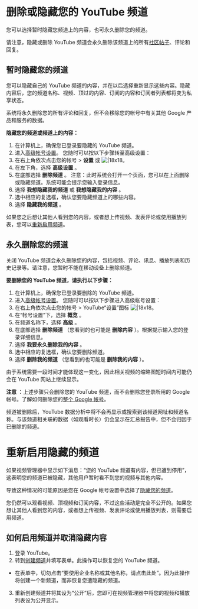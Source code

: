 # 删除或隐藏您的 YouTube 频道

您可以选择暂时隐藏您频道上的内容，也可永久删除您的频道。

请注意，隐藏或删除 YouTube 频道会永久删除该频道上的所有[社区帖子](https://support.google.com/youtube/answer/7124474)、评论和回复。

## 暂时隐藏您的频道

您可以隐藏自己的 YouTube 频道的内容，并在以后选择重新显示这些内容。隐藏内容后，您的频道名称、视频、顶过的内容、订阅的内容和订阅者列表都将变为私享状态。

系统将永久删除您的所有评论和回复，但不会移除您的帐号中有关其他 Google 产品和服务的数据。

**隐藏您的频道或频道上的内容：**

1. 在计算机上，确保您已登录要隐藏的 YouTube 频道。
2. 进入[高级帐号设置](https://www.youtube.com/account_advanced)。 您随时可以按以下步骤转至高级设置：
  1. 在右上角依次点击您的帐号 >  **设置** 或 ![|18x18](https://lh3.googleusercontent.com/JIfhFcNpFpZRX6J6zdHg7aTr4kToTU05MJCZYULcdbQ8HFScPP4QEyJK0vwQaSAS9w=w18-h18)。
  2. 在左下角，选择 **高级设置** 。
3. 在底部选择 **删除频道** 。 注意：此时系统会打开一个页面，您可以在上面删除或隐藏频道。系统可能会提示您输入登录信息。
4. 选择 **我想隐藏我的频道** 或 **我想隐藏我的内容** 。
5. 选中相应的复选框，确认您要隐藏频道上的哪些内容。
6. 选择 **隐藏我的频道** 。

如果您之后想让其他人看到您的内容，或者想上传视频、发表评论或使用播放列表，您可以[重新启用频道](https://support.google.com/youtube/answer/2972692)。

## 永久删除您的频道

关闭 YouTube 频道会永久删除您的内容，包括视频、评论、讯息、播放列表和历史记录等。请注意，您暂时不能在移动设备上删除频道。

**要删除您的 YouTube 频道，请执行以下步骤：**

1. 在计算机上，确保您已登录要删除的 YouTube 频道。
2. 进入[高级帐号设置](https://www.youtube.com/account_advanced)。 您随时可以按以下步骤进入高级帐号设置：
  1. 在右上角依次点击您的帐号 > YouTube“设置”图标 ![|18x18](https://lh3.googleusercontent.com/JIfhFcNpFpZRX6J6zdHg7aTr4kToTU05MJCZYULcdbQ8HFScPP4QEyJK0vwQaSAS9w=w18-h18)。
  2. 在“帐号设置”下，选择 **概览** 。
  3. 在频道名称下，选择 **高级** 。
3. 在底部选择 **删除频道** （您看到的也可能是 **删除内容** ）。根据提示输入您的登录详细信息。
4. 选择 **我要永久删除我的内容** 。
5. 选中相应的复选框，确认您要删除频道。
6. 选择 **删除我的频道** （您看到的也可能是 **删除我的内容** ）。

由于系统需要一段时间才能体现这一变化，因此相关视频的缩略图短时间内可能仍会在 YouTube 网站上继续显示。

**注意** ：上述步骤只会删除您的 YouTube 频道，而不会删除您登录所用的 Google 帐号。了解如何删除您的[整个 Google 帐号](https://support.google.com/accounts/answer/32046)。

频道被删除后，YouTube 数据分析中将不会再显示或搜索到该频道网址和频道名称。与该频道相关联的数据（如观看时长）仍会显示在汇总报告中，但不会归因于已删除的频道。


# 重新启用隐藏的频道

如果视频管理器中显示如下消息：“您的 YouTube 频道有内容，但已遭到停用”，这表明您的频道已被隐藏，其他用户暂时看不到您的视频与其他内容。

导致这种情况的可能原因是您在 Google 帐号设置中选择了[隐藏您的频道](https://support.google.com/youtube/answer/55759)。

您仍然可以观看视频、顶视频和订阅内容，不过这些活动是完全不公开的。如果您想让其他人看到您的内容，或者想上传视频、发表评论或使用播放列表，则需要启用频道。

## 如何启用频道并取消隐藏内容

1. 登录 YouTube。
2. 转到[创建频道](http://www.youtube.com/create_channel)并填写表单。此操作可以恢复您的 YouTube 频道。
  * 在表单中，切勿点击“要使用企业名称或其他名称，请点击此处”。因为此操作将创建一个新频道，而非恢复您遭隐藏的频道。
3. 重新创建频道并将其设为“公开”后，您即可在视频管理器中将您的视频和播放列表设为公开显示。


